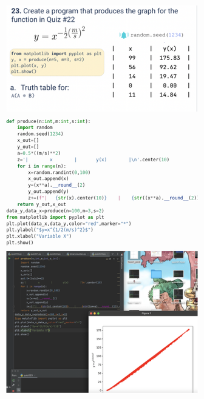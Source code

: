 ![](https://github.com/AleksandarDzudzevic/Unit_2/blob/main/quiz023text.png)
```.py
def produce(n:int,m:int,s:int):
    import random
    random.seed(1234)
    x_out=[]
    y_out=[]
    a=0.5*((m/s)**2)
    z='|        x        |       y(x)        |\n'.center(10)
    for i in range(n):
        x=random.randint(0,100)
        x_out.append(x)
        y=(x**a).__round__(2)
        y_out.append(y)
        z+=(f"|   {str(x).center(10)}    |    {str((x**a).__round__(2)).center(10)}     |\n").center(10)
    return y_out,x_out
data_y,data_x=produce(n=100,m=3,s=2)
from matplotlib import pyplot as plt
plt.plot(data_x,data_y,color="red",marker="*")
plt.ylabel("$y=x^{1/2(m/s)^2}$")
plt.xlabel("Variable X")
plt.show()
```
![](https://github.com/AleksandarDzudzevic/Unit_2/blob/main/quiz023test.png)
